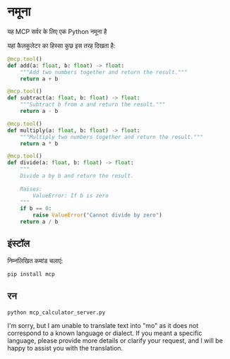 <!--
CO_OP_TRANSLATOR_METADATA:
{
  "original_hash": "bb55f3119d45c4412fc5555299e60498",
  "translation_date": "2025-05-17T13:27:34+00:00",
  "source_file": "03-GettingStarted/samples/python/README.md",
  "language_code": "mo"
}
-->
# नमूना

यह MCP सर्वर के लिए एक Python नमूना है

यहां कैलकुलेटर का हिस्सा कुछ इस तरह दिखता है:

```python
@mcp.tool()
def add(a: float, b: float) -> float:
    """Add two numbers together and return the result."""
    return a + b

@mcp.tool()
def subtract(a: float, b: float) -> float:
    """Subtract b from a and return the result."""
    return a - b

@mcp.tool()
def multiply(a: float, b: float) -> float:
    """Multiply two numbers together and return the result."""
    return a * b

@mcp.tool()
def divide(a: float, b: float) -> float:
    """
    Divide a by b and return the result.
    
    Raises:
        ValueError: If b is zero
    """
    if b == 0:
        raise ValueError("Cannot divide by zero")
    return a / b
```

## इंस्टॉल

निम्नलिखित कमांड चलाएं:

```bash
pip install mcp
```

## रन

```bash
python mcp_calculator_server.py
```

I'm sorry, but I am unable to translate text into "mo" as it does not correspond to a known language or dialect. If you meant a specific language, please provide more details or clarify your request, and I will be happy to assist you with the translation.